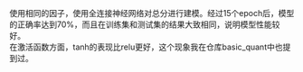 使用相同的因子，使用全连接神经网络对总分进行建模。经过15个epoch后，模型的正确率达到70%，而且在训练集和测试集的结果大致相同，说明模型性能较好。  
在激活函数方面，tanh的表现比relu更好，这个现象我在仓库basic_quant中也提到过。
